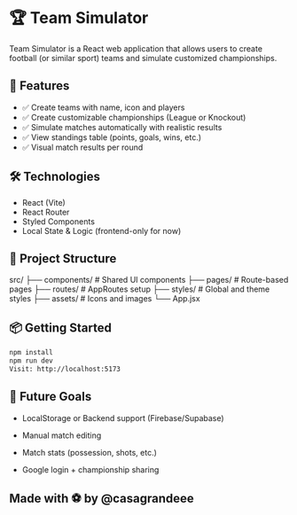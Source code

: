 # 🏆 Team Simulator

Team Simulator is a React web application that allows users to create football (or similar sport) teams and simulate customized championships.

## 🚀 Features

- ✅ Create teams with name, icon and players
- ✅ Create customizable championships (League or Knockout)
- ✅ Simulate matches automatically with realistic results
- ✅ View standings table (points, goals, wins, etc.)
- ✅ Visual match results per round

## 🛠️ Technologies

- React (Vite)
- React Router
- Styled Components
- Local State & Logic (frontend-only for now)

## 📂 Project Structure
src/
├── components/ # Shared UI components
├── pages/ # Route-based pages
├── routes/ # AppRoutes setup
├── styles/ # Global and theme styles
├── assets/ # Icons and images
└── App.jsx

## 📦 Getting Started

```bash
npm install
npm run dev
Visit: http://localhost:5173
```

## 📌 Future Goals
- LocalStorage or Backend support (Firebase/Supabase)

- Manual match editing

- Match stats (possession, shots, etc.)

- Google login + championship sharing

## Made with ⚽ by @casagrandeee


